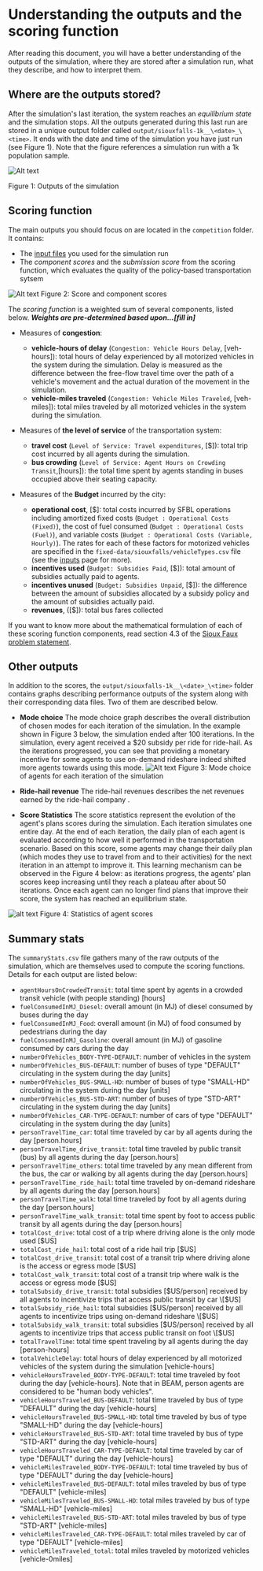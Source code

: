 # Understanding the outputs and the scoring function
After reading this document, you will have a better understanding of the outputs of the simulation, where they are stored after a simulation run, what they describe, and how to interpret them.

## Where are the outputs stored?

After the simulation's last iteration, the system reaches an *equilibrium state* and the simulation stops. All the outputs generated during this last run are stored in a unique output folder called `output/siouxfalls-1k__\<date>_\<time>`. It ends with the date and time of the simulation you have just run (see Figure 1). Note that the figure references a simulation run with a 1k population sample.

![Alt text](https://github.com/vgolfier/Uber-Prize-Starter-Kit/blob/master/Images/Output_folder_2.png)

Figure 1: Outputs of the simulation

## Scoring function

The main outputs you should focus on are located in the `competition` folder. It contains: 

* The [input files](https://github.com/vgolfier/Uber-Prize-Starter-Kit/blob/master/docs/Which-inputs-should-I-optimize.md) you used for the simulation run
* The *component scores* and the *submission score* from the scoring function, which evaluates the quality of the policy-based transportation sytsem 

![Alt text](https://github.com/vgolfier/Uber-Prize-Starter-Kit/blob/master/Images/The_scoring_function.png)
Figure 2: Score and component scores

The *scoring function* is a weighted sum of several components, listed below. ***Weights are pre-determined based upon...\[fill in]*** 
* Measures of **congestion**:
  * **vehicle-hours of delay** (`Congestion: Vehicle Hours Delay`, \[veh-hours]): total hours of delay experienced by all motorized vehicles in the system during the simulation. Delay is measured as the difference between the free-flow travel time over the path of a vehicle's movement and the actual duration of the movement in the simulation. 
  * **vehicle-miles traveled** (`Congestion: Vehicle Miles Traveled`, \[veh-miles]): total miles traveled by all motorized vehicles in the system during the simulation.

* Measures of **the level of service** of the transportation system:
  * **travel cost** (`Level of Service: Travel expenditures`, \[$]): total trip cost incurred by all agents during the simulation. 
  * **bus crowding** (`Level of Service: Agent Hours on Crowding Transit`,\[hours]): the total time spent by agents standing in buses occupied above their seating capacity. 

* Measures of the **Budget** incurred by the city:
  * **operational cost**, \[$]: total costs incurred by SFBL operations including amortized fixed costs (`Budget : Operational Costs (Fixed)`), the cost of fuel consumed (`Budget : Operational Costs (Fuel)`), and variable costs (`Budget : Operational Costs (Variable, Hourly)`). The rates for each of these factors for motorized vehicles are specified in the `fixed-data/siouxfalls/vehicleTypes.csv` file (see the [inputs](https://github.com/vgolfier/Uber-Prize-Starter-Kit-/blob/master/docs/Which-inputs-should-I-optimize%3F.md) page for more).
  * **incentives used** (`Budget: Subsidies Paid`, \[$]): total amount of subsidies actually paid to agents.
  * **incentives unused** (`Budget: Subsidies Unpaid`, \[$]): the difference between the amount of subsidies allocated by a subsidy policy and the amount of subsidies actually paid.
  * **revenues**, (\[$]): total bus fares collected

If you want to know more about the mathematical formulation of each of these scoring function components, read section 4.3 of the [Sioux Faux  problem statement](https://github.com/vgolfier/Uber-Prize-Starter-Kit/blob/master/docs/Problem_Statement_Pilot_Study.pdf).

## Other outputs

In addition to the scores, the `output/siouxfalls-1k__\<date>_\<time>` folder contains graphs describing performance outputs of the system along with their corresponding data files. Two of them are described below.

* **Mode choice**
The mode choice graph describes the overall distribution of chosen modes for each iteration of the simulation. In the example shown in Figure 3 below, the simulation ended after 100 iterations. In the simulation, every agent received a $20 subsidy per ride for ride-hail. As the iterations progressed, you can see that providing a monetary incentive for some agents to use on-demand rideshare indeed shifted more agents towards using this mode.
![Alt text](https://github.com/vgolfier/Uber-Prize-Starter-Kit/blob/master/Images/Mode_choice_histogram.png)
Figure 3: Mode choice of agents for each iteration of the simulation

* **Ride-hail revenue**
The ride-hail revenues describes the net revenues earned by the ride-hail company .

* **Score Statistics**
The score statistics represent the evolution of the agent's plans scores during the simulation. Each iteration simulates one entire day. At the end of each iteration, the daily plan of each agent is evaluated according to how well it performed in the transportation scenario. Based on this score, some agents may change their daily plan (which modes they use to travel from and to their activities) for the next iteration in an attempt to improve it. This learning mechanism can be observed in the Figure 4 below: as iterations progress, the agents' plan scores keep increasing until they reach a plateau after about 50 iterations. Once each agent can no longer find plans that improve their score, the system has reached an equilibrium state.

![alt text](https://github.com/vgolfier/Uber-Prize-Starter-Kit/blob/master/Images/scorestats.png)
Figure 4: Statistics of agent scores 

## Summary stats

The `summaryStats.csv` file gathers many of the raw outputs of the simulation, which are themselves used to compute the scoring functions.  Details for each output are listed below:

* `agentHoursOnCrowdedTransit`: total time spent by agents in a crowded transit vehicle (with people standing) \[hours]
* `fuelConsumedInMJ_Diesel`: overall amount (in MJ) of diesel consumed by buses during the day
* `fuelConsumedInMJ_Food`: overall amount (in MJ) of food consumed by pedestrians during the day
* `fuelConsumedInMJ_Gasoline`: overall amount (in MJ) of gasoline consumed by cars during the day
* `numberOfVehicles_BODY-TYPE-DEFAULT`: number of vehicles in the system 
* `numberOfVehicles_BUS-DEFAULT`: number of buses of type "DEFAULT" circulating in the system during the day \[units]
* `numberOfVehicles_BUS-SMALL-HD`: number of buses of type "SMALL-HD" circulating in the system during the day \[units]
* `numberOfVehicles_BUS-STD-ART`: number of buses of type "STD-ART" circulating in the system during the day \[units]
* `numberOfVehicles_CAR-TYPE-DEFAULT`: number of cars of type "DEFAULT" circulating in the system during the day \[units]
* `personTravelTime_car`: total time traveled by car by all agents during the day \[person.hours]
* `personTravelTime_drive_transit`: total time traveled by public transit (bus) by all agents during the day \[person.hours]
* `personTravelTime_others`: total time traveled by any  mean different from the bus, the car or walking by all agents during the day \[person.hours]
* `personTravelTime_ride_hail`: total time traveled by on-demand rideshare by all agents during the day \[person.hours]
* `personTravelTime_walk`: total time traveled by foot by all agents during the day \[person.hours]
* `personTravelTime_walk_transit`: total time spent by foot to access public transit by all agents during the day \[person.hours]
* `totalCost_drive`: total cost of a trip where driving alone is the only mode used \[$US]
* `totalCost_ride_hail`: total cost of a ride hail trip \[$US]
* `totalCost_drive_transit`: total cost of a transit trip where driving alone is the access or egress mode \[$US]
* `totalCost_walk_transit`: total cost of a transit trip where walk is the access or egress mode \[$US]
* `totalSubsidy_drive_transit`: total subsidies \[$US/person] received by all agents to incentivize trips that access public transit by car \[$US]
* `totalSubsidy_ride_hail`: total subsidies \[$US/person] received by all agents to incentivize trips using on-demand rideshare \[$US]
* `totalSubsidy_walk_transit`: total subsidies \[$US/person] received by all agents to incentivize trips that access public transit on foot \[$US]
* `totalTravelTime`: total time spent traveling by all agents during the day \[person-hours]
* `totalVehicleDelay`: total hours of delay experienced by all motorized vehicles of the system during the simulation \[vehicle-hours]
* `vehicleHoursTraveled_BODY-TYPE-DEFAULT`: total time traveled by foot during the day \[vehicle-hours]. Note that in BEAM, person agents are considered to be "human body vehicles".
* `vehicleHoursTraveled_BUS-DEFAULT`: total time traveled by bus of type "DEFAULT" during the day \[vehicle-hours]
* `vehicleHoursTraveled_BUS-SMALL-HD`: total time traveled by bus of type "SMALL-HD" during the day \[vehicle-hours]
* `vehicleHoursTraveled_BUS-STD-ART`: total time traveled by bus of type "STD-ART" during the day \[vehicle-hours]
* `vehicleHoursTraveled_CAR-TYPE-DEFAULT`: total time traveled by car of type "DEFAULT" during the day \[vehicle-hours]
* `vehicleMilesTraveled_BODY-TYPE-DEFAULT`: total time traveled by bus of type "DEFAULT" during the day \[vehicle-hours]
* `vehicleMilesTraveled_BUS-DEFAULT`: total miles traveled by bus of type "DEFAULT" \[vehicle-miles]
* `vehicleMilesTraveled_BUS-SMALL-HD`: total miles traveled by bus of type "SMALL-HD" \[vehicle-miles]
* `vehicleMilesTraveled_BUS-STD-ART`: total miles traveled by bus of type "STD-ART" \[vehicle-miles]
* `vehicleMilesTraveled_CAR-TYPE-DEFAULT`: total miles traveled by car of type "DEFAULT" \[vehicle-miles]
* `vehicleMilesTraveled_total`: total miles traveled by motorized vehicles \[vehicle-0miles]
